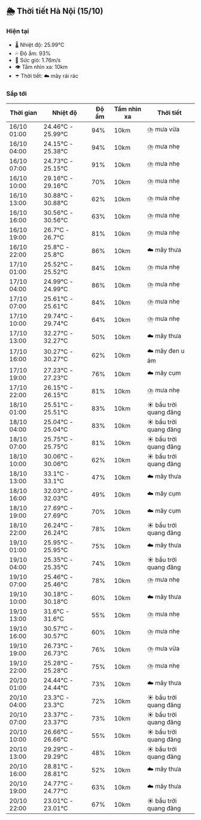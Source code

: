 ## 🌦️ Thời tiết Hà Nội (15/10)

### Hiện tại

- 🌡️ Nhiệt độ: 25.99℃
- 💦 Độ ẩm: 93%
- 💨 Sức gió: 1.76m/s
- 👁️ Tầm nhìn xa: 10km
- ☂️ Thời tiết: ☁️ mây rải rác

### Sắp tới

| Thời gian | Nhiệt độ | Độ ẩm | Tầm nhìn xa | Thời tiết |
| --- | --- | --- | --- | --- |
| 16/10 01:00 | 24.46℃ - 25.99℃ | 94% | 10km | ⛈️ mưa vừa |
| 16/10 04:00 | 24.15℃ - 25.38℃ | 94% | 10km | ⛈️ mưa nhẹ |
| 16/10 07:00 | 24.73℃ - 25.15℃ | 91% | 10km | ⛈️ mưa nhẹ |
| 16/10 10:00 | 29.16℃ - 29.16℃ | 70% | 10km | ⛈️ mưa nhẹ |
| 16/10 13:00 | 30.88℃ - 30.88℃ | 62% | 10km | ⛈️ mưa nhẹ |
| 16/10 16:00 | 30.56℃ - 30.56℃ | 63% | 10km | ⛈️ mưa nhẹ |
| 16/10 19:00 | 26.7℃ - 26.7℃ | 81% | 10km | ⛈️ mưa nhẹ |
| 16/10 22:00 | 25.8℃ - 25.8℃ | 86% | 10km | ☁️ mây thưa |
| 17/10 01:00 | 25.52℃ - 25.52℃ | 84% | 10km | ⛈️ mưa nhẹ |
| 17/10 04:00 | 24.99℃ - 24.99℃ | 86% | 10km | ⛈️ mưa nhẹ |
| 17/10 07:00 | 25.61℃ - 25.61℃ | 84% | 10km | ⛈️ mưa nhẹ |
| 17/10 10:00 | 29.74℃ - 29.74℃ | 64% | 10km | ⛈️ mưa nhẹ |
| 17/10 13:00 | 32.27℃ - 32.27℃ | 50% | 10km | ☁️ mây thưa |
| 17/10 16:00 | 30.27℃ - 30.27℃ | 62% | 10km | ☁️ mây đen u ám |
| 17/10 19:00 | 27.23℃ - 27.23℃ | 76% | 10km | ☁️ mây cụm |
| 17/10 22:00 | 26.15℃ - 26.15℃ | 81% | 10km | ⛈️ mưa nhẹ |
| 18/10 01:00 | 25.51℃ - 25.51℃ | 83% | 10km | ☀️ bầu trời quang đãng |
| 18/10 04:00 | 25.04℃ - 25.04℃ | 83% | 10km | ☀️ bầu trời quang đãng |
| 18/10 07:00 | 25.75℃ - 25.75℃ | 81% | 10km | ☀️ bầu trời quang đãng |
| 18/10 10:00 | 30.06℃ - 30.06℃ | 62% | 10km | ☀️ bầu trời quang đãng |
| 18/10 13:00 | 33.1℃ - 33.1℃ | 47% | 10km | ☁️ mây thưa |
| 18/10 16:00 | 32.03℃ - 32.03℃ | 49% | 10km | ☁️ mây cụm |
| 18/10 19:00 | 27.69℃ - 27.69℃ | 70% | 10km | ☁️ mây cụm |
| 18/10 22:00 | 26.24℃ - 26.24℃ | 78% | 10km | ☀️ bầu trời quang đãng |
| 19/10 01:00 | 25.95℃ - 25.95℃ | 75% | 10km | ☁️ mây thưa |
| 19/10 04:00 | 25.35℃ - 25.35℃ | 74% | 10km | ☀️ bầu trời quang đãng |
| 19/10 07:00 | 25.46℃ - 25.46℃ | 78% | 10km | ⛈️ mưa nhẹ |
| 19/10 10:00 | 30.18℃ - 30.18℃ | 60% | 10km | ☁️ mây thưa |
| 19/10 13:00 | 31.6℃ - 31.6℃ | 55% | 10km | ⛈️ mưa nhẹ |
| 19/10 16:00 | 30.57℃ - 30.57℃ | 60% | 10km | ⛈️ mưa nhẹ |
| 19/10 19:00 | 26.73℃ - 26.73℃ | 76% | 10km | ⛈️ mưa vừa |
| 19/10 22:00 | 25.28℃ - 25.28℃ | 75% | 10km | ⛈️ mưa nhẹ |
| 20/10 01:00 | 24.44℃ - 24.44℃ | 73% | 10km | ☁️ mây thưa |
| 20/10 04:00 | 23.3℃ - 23.3℃ | 72% | 10km | ☀️ bầu trời quang đãng |
| 20/10 07:00 | 23.37℃ - 23.37℃ | 73% | 10km | ☀️ bầu trời quang đãng |
| 20/10 10:00 | 26.66℃ - 26.66℃ | 55% | 10km | ☀️ bầu trời quang đãng |
| 20/10 13:00 | 29.29℃ - 29.29℃ | 48% | 10km | ☀️ bầu trời quang đãng |
| 20/10 16:00 | 28.81℃ - 28.81℃ | 52% | 10km | ☁️ mây thưa |
| 20/10 19:00 | 24.77℃ - 24.77℃ | 63% | 10km | ☁️ mây thưa |
| 20/10 22:00 | 23.01℃ - 23.01℃ | 67% | 10km | ☀️ bầu trời quang đãng |
